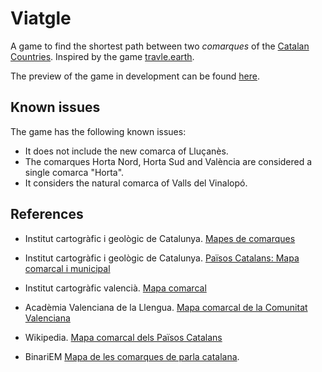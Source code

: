 # Viatgle
A game to find the shortest path between two _comarques_ of the [Catalan Countries](https://en.wikipedia.org/wiki/Catalan_Countries). Inspired by the game [travle.earth](https://travle.earth/).

The preview of the game in development can be found [here](https://victormico.github.io/viatgle/).


## Known issues
The game has the following known issues:
- It does not include the new comarca of Lluçanès.
- The comarques Horta Nord, Horta Sud and València are considered a single comarca "Horta".
- It considers the natural comarca of Valls del Vinalopó.



## References
- Institut cartogràfic i geològic de Catalunya. [Mapes de comarques](https://www.icgc.cat/ca/Ambits-tematics/Recursos-didactics/Mapes-de-comarques)

- Institut cartogràfic i geològic de Catalunya. [Països Catalans: Mapa comarcal i municipal](https://cartotecadigital.icgc.cat/digital/collection/catalunya/id/3020/)

- Institut cartogràfic valencià. [Mapa comarcal](https://descargas.icv.gva.es/dcd/01_cartografia/tematica/ME/Comarcal_A4.pdf) 

- Acadèmia Valenciana de la Llengua. [Mapa comarcal de la Comunitat Valenciana](https://www.avl.gva.es/documents/31987/247463/Mapa-de-les-comarques-valencianes.pdf)

- Wikipedia. [Mapa comarcal dels Països Catalans](https://ca.m.wikipedia.org/wiki/Fitxer:Mapa_comarcal_dels_Pa%C3%AFsos_Catalans.svg)

- BinariEM [Mapa de les comarques de parla catalana](https://binariem.com/recursos/mapes/ppcc).
